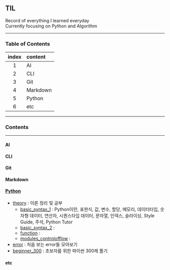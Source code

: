 ## TIL
Record of everything I learned everyday   
Currently focusing on Python and Algorithm

---

### Table of Contents

| index | content |
|:-------:|:----------|
|1| AI | 
|2| CLI | 
|3| Git | 
|4| Markdown | 
|5| Python | 
|6| etc | 

---
### Contents
---

#### AI

#### CLI

#### Git

#### Markdown

#### [Python](https://github.com/nancykim99/TIL/tree/9ecde71cb9a0c4e0d3324c034a7f703f7ee94f45/Python)
- [theory](https://github.com/nancykim99/TIL/tree/9ecde71cb9a0c4e0d3324c034a7f703f7ee94f45/Python/theory) : 이론 정리 및 공부
    - [basic_syntax_1](https://github.com/nancykim99/TIL/blob/9ecde71cb9a0c4e0d3324c034a7f703f7ee94f45/Python/theory/basic_syntax_1.md) : Python이란, 표현식, 값, 변수, 할당, 메모리, 데이터타입, 숫자형 데이터, 연산자, 시퀀스타입 데이터, 문자열, 인덱스, 슬라이싱, Style Guide, 주석, Python Tutor
    - [basic_syntax_2](https://github.com/nancykim99/TIL/blob/9ecde71cb9a0c4e0d3324c034a7f703f7ee94f45/Python/theory/basic_syntax_2.md) : 
    - [function](https://github.com/nancykim99/TIL/blob/9ecde71cb9a0c4e0d3324c034a7f703f7ee94f45/Python/theory/functions.md) : 
    - [modules_controlofflow](https://github.com/nancykim99/TIL/blob/9ecde71cb9a0c4e0d3324c034a7f703f7ee94f45/Python/theory/modules_controlofflow.md) : 
- [error](https://github.com/nancykim99/TIL/tree/9ecde71cb9a0c4e0d3324c034a7f703f7ee94f45/Python/error) : 처음 보는 error들 모아보기
- [beginner_300](https://github.com/nancykim99/TIL/tree/9ecde71cb9a0c4e0d3324c034a7f703f7ee94f45/Python/beginner_300) : 초보자를 위한 파이썬 300제 풀기

#### etc


